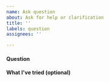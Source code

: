 ```yaml
---
name: Ask question
about: Ask for help or clarification
title: ''
labels: question
assignees: ''

---
```


<!-- Please limit issues to one question or a theme of a few closely related questions -->
<!-- If you're really stuck, feel free chat with us in https://gitter.im/yewframework/Lobby -->

#### Question


#### What I've tried (optional)
